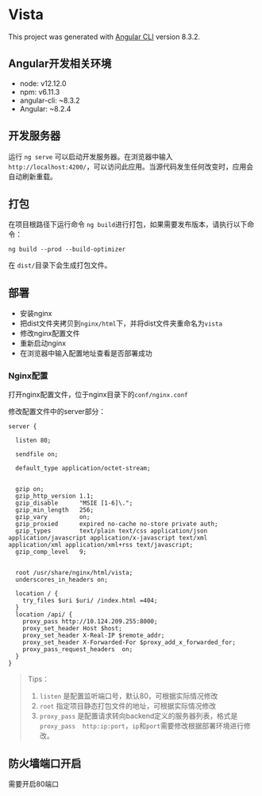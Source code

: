 # Vista

This project was generated with [Angular CLI](https://github.com/angular/angular-cli) version 8.3.2.

## Angular开发相关环境
- node: v12.12.0
- npm: v6.11.3
- angular-cli: ~8.3.2
- Angular: ~8.2.4
  
## 开发服务器

运行 `ng serve` 可以启动开发服务器。在浏览器中输入 `http://localhost:4200/`，可以访问此应用。当源代码发生任何改变时，应用会自动刷新重载。

## 打包

在项目根路径下运行命令 `ng build`进行打包，如果需要发布版本，请执行以下命令：
```
ng build --prod --build-optimizer
```

在 `dist/`目录下会生成打包文件。



## 部署
- 安装nginx
- 把dist文件夹拷贝到`nginx/html`下，并将dist文件夹重命名为`vista`
- 修改nginx配置文件
- 重新启动nginx
- 在浏览器中输入配置地址查看是否部署成功


### Nginx配置

打开nginx配置文件，位于nginx目录下的`conf/nginx.conf`


修改配置文件中的server部分：


```
server {

  listen 80;

  sendfile on;

  default_type application/octet-stream;


  gzip on;
  gzip_http_version 1.1;
  gzip_disable      "MSIE [1-6]\.";
  gzip_min_length   256;
  gzip_vary         on;
  gzip_proxied      expired no-cache no-store private auth;
  gzip_types        text/plain text/css application/json application/javascript application/x-javascript text/xml application/xml application/xml+rss text/javascript;
  gzip_comp_level   9;


  root /usr/share/nginx/html/vista;
  underscores_in_headers on; 

  location / {
    try_files $uri $uri/ /index.html =404;
  }
  location /api/ {
    proxy_pass http://10.124.209.255:8000;
    proxy_set_header Host $host;
    proxy_set_header X-Real-IP $remote_addr;
    proxy_set_header X-Forwarded-For $proxy_add_x_forwarded_for;
    proxy_pass_request_headers  on;
  }
}
```
> Tips：
> 1. `listen` 是配置监听端口号，默认80，可根据实际情况修改
> 2. `root` 指定项目静态打包文件的地址，可根据实际情况修改
> 3. `proxy_pass` 是配置请求转向backend定义的服务器列表，格式是`proxy_pass  http:ip:port`，`ip`和`port`需要修改根据部署环境进行修改。


## 防火墙端口开启
需要开启80端口
